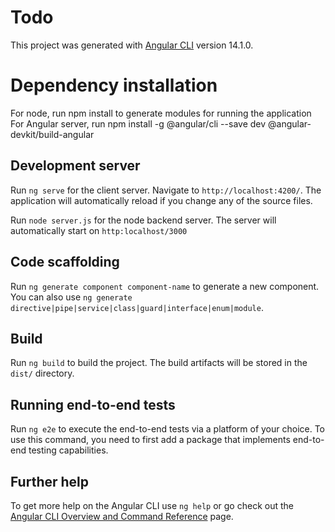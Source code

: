 # Todo

This project was generated with [Angular CLI](https://github.com/angular/angular-cli) version 14.1.0.

# Dependency installation

For node, run npm install to generate modules for running the application
For Angular server, run npm install -g @angular/cli --save dev @angular-devkit/build-angular  

## Development server

Run `ng serve` for the client server. Navigate to `http://localhost:4200/`. The application will automatically reload if you change any of the source files.

Run `node server.js` for the node backend server. The server will automatically start on `http:localhost/3000`


## Code scaffolding

Run `ng generate component component-name` to generate a new component. You can also use `ng generate directive|pipe|service|class|guard|interface|enum|module`.

## Build

Run `ng build` to build the project. The build artifacts will be stored in the `dist/` directory.


## Running end-to-end tests

Run `ng e2e` to execute the end-to-end tests via a platform of your choice. To use this command, you need to first add a package that implements end-to-end testing capabilities.

## Further help

To get more help on the Angular CLI use `ng help` or go check out the [Angular CLI Overview and Command Reference](https://angular.io/cli) page.
